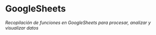 # GoogleSheets

*Recopilación de funciones en GoogleSheets para procesar, analizar y visualizar datos*
